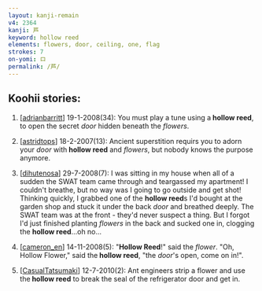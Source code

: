 ```yaml
---
layout: kanji-remain
v4: 2364
kanji: 芦
keyword: hollow reed
elements: flowers, door, ceiling, one, flag
strokes: 7
on-yomi: ロ
permalink: /芦/
---
```


## Koohii stories: 

1) [<a href="http://kanji.koohii.com/profile/adrianbarritt">adrianbarritt</a>] 19-1-2008(34): You must play a tune using a<strong> hollow reed</strong>, to open the secret <em>door</em> hidden beneath the <em>flowers</em>.

2) [<a href="http://kanji.koohii.com/profile/astridtops">astridtops</a>] 18-2-2007(13): Ancient superstition requirs you to adorn your <em>door</em> with<strong> hollow reed</strong> and <em>flowers</em>, but nobody knows the purpose anymore.

3) [<a href="http://kanji.koohii.com/profile/dihutenosa">dihutenosa</a>] 29-7-2008(7): I was sitting in my house when all of a sudden the SWAT team came through and teargassed my apartment! I couldn&#039;t breathe, but no way was I going to go outside and get shot! Thinking quickly, I grabbed one of the <strong>hollow reed</strong>s I&#039;d bought at the garden shop and stuck it under the back <em>door</em> and breathed deeply. The SWAT team was at the front - they&#039;d never suspect a thing. But I forgot I&#039;d just finished planting <em>flowers</em> in the back and sucked one in, clogging the <strong>hollow reed</strong>...oh no...

4) [<a href="http://kanji.koohii.com/profile/cameron_en">cameron_en</a>] 14-11-2008(5): &quot;<strong>Hollow Reed</strong>!&quot; said the <em>flower</em>. &quot;Oh, Hollow Flower,&quot; said the<strong> hollow reed</strong>, &quot;the <em>door</em>&#039;s open, come on in!&quot;.

5) [<a href="http://kanji.koohii.com/profile/CasualTatsumaki">CasualTatsumaki</a>] 12-7-2010(2): Ant engineers strip a flower and use the<strong> hollow reed</strong> to break the seal of the refrigerator door and get in.

